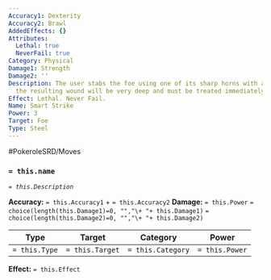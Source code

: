 ```yaml
---
Accuracy1: Dexterity
Accuracy2: Brawl
AddedEffects: {}
Attributes:
  Lethal: true
  NeverFail: true
Category: Physical
Damage1: Strength
Damage2: ''
Description: The user stabs the foe using one of its sharp horns with astounding precision,
  the resulting wound will be very deep and must be treated immediately.
Effect: Lethal. Never Fail.
Name: Smart Strike
Power: 3
Target: Foe
Type: Steel
---
```


#PokeroleSRD/Moves

### `= this.name` 
*`= this.Description`*

**Accuracy:** `= this.Accuracy1` + `= this.Accuracy2`
**Damage:** `= this.Power` `= choice(length(this.Damage1)=0, "","\+ "+ this.Damage1)` `= choice(length(this.Damage2)=0, "","\+ "+ this.Damage2)`

| Type          | Target          | Category          | Power          |
| ------------- | --------------- | ----------------  | -------------- |
| `= this.Type` | `= this.Target` | `= this.Category` | `= this.Power` | 

**Effect:** `= this.Effect`
